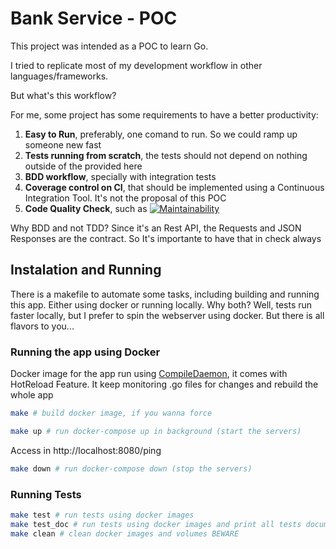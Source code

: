 # Bank Service - POC

This project was intended as a POC to learn Go.

I tried to replicate most of my development workflow in other languages/frameworks. 

But what's this workflow?

For me, some project has some requirements to have a better productivity:

1. **Easy to Run**, preferably, one comand to run. So we could ramp up someone new fast
2. **Tests running from scratch**, the tests should not depend on nothing outside of the provided here
3. **BDD workflow**, specially with integration tests
4. **Coverage control on CI**, that should be implemented using a Continuous Integration Tool. It's not the proposal of this POC
5. **Code Quality Check**, such as [![Maintainability](https://api.codeclimate.com/v1/badges/0f7c53f39dba077e3a50/maintainability)](https://codeclimate.com/github/nelsonmhjr/bank_service/maintainability)

Why BDD and not TDD? Since it's an Rest API, the Requests and JSON Responses are the contract. So It's importante to have that in check always

## Instalation and Running

There is a makefile to automate some tasks, including building and running this app. 
Either using docker or running locally.
Why both? Well, tests run faster locally, but I prefer to spin the webserver using docker.
But there is all flavors to you...
  
### Running the app using Docker

Docker image for the app run using [CompileDaemon](https://github.com/githubnemo/CompileDaemon), it comes with HotReload Feature. It keep monitoring .go files for changes and rebuild the whole app

```bash
make # build docker image, if you wanna force 
```

```bash
make up # run docker-compose up in background (start the servers)
```

Access in http://localhost:8080/ping

```bash
make down # run docker-compose down (stop the servers)
```

### Running Tests

```bash
make test # run tests using docker images
make test_doc # run tests using docker images and print all tests documentation (Ginkgo Descriptions, Contexts and Its texts)
make clean # clean docker images and volumes BEWARE
```


###

